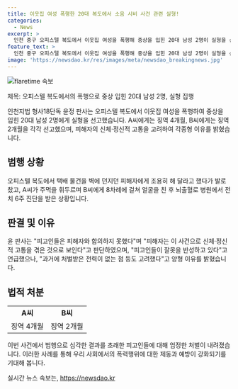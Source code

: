 ```yaml
---
title: 이웃집 여성 폭행한 20대 복도에서 소음 시비 사건 관련 실형!
categories:
  - News
excerpt: >
  인천 중구 오피스텔 복도에서 이웃집 여성을 폭행해 중상을 입힌 20대 남성 2명이 실형을 선고받았다. A씨는 징역 4개월, B씨는 징역 2개월을 선고받았다. 이들은 택배 물건을 벽에 던지는 등으로 시비가 붙은 후 폭행을 가했고, 피해자는 머리를 벽에 부딪혀 뇌출혈 등 중상을 입었다. 판사는 피해자의 고통을 고려했지만, 피고인들의 반성과 전력 등도 고려했다고 밝혔다.
feature_text: >
  인천 중구 오피스텔 복도에서 이웃집 여성을 폭행해 중상을 입힌 20대 남성 2명이 실형을 선고받았다. A씨는 징역 4개월, B씨는 징역 2개월을 선고받았다. 이들은 택배 물건을 벽에 던지는 등으로 시비가 붙은 후 폭행을 가했고, 피해자는 머리를 벽에 부딪혀 뇌출혈 등 중상을 입었다. 판사는 피해자의 고통을 고려했지만, 피고인들의 반성과 전력 등도 고려했다고 밝혔다.
image: 'https://newsdao.kr/res/images/meta/newsdao_breakingnews.jpg'
---
```


<p><img src="https://newsdao.kr/res/images/meta/newsdao_breakingnews.jpg" alt="flaretime 속보" /></p>

<p>제목: 오피스텔 복도에서의 폭행으로 중상 입힌 20대 남성 2명, 실형 집행</p>

<p>인천지법 형사18단독 윤정 판사는 오피스텔 복도에서 이웃집 여성을 폭행하여 중상을 입힌 20대 남성 2명에게 실형을 선고했습니다. A씨에게는 징역 4개월, B씨에게는 징역 2개월을 각각 선고했으며, 피해자의 신체·정신적 고통을 고려하여 각종형 이유를 밝혔습니다.</p>

<h2 data-ke-size="size26">범행 상황</h2>

<p data-ke-size="size16">오피스텔 복도에서 택배 물건을 벽에 던지던 피해자에게 조용히 해 달라고 했다가 발로 찼고, A씨가 주먹을 휘두르며 B씨에게 8차례에 걸쳐 얼굴을 친 후 뇌출혈로 병원에서 전치 6주 진단을 받은 상황입니다.</p>

<h2 data-ke-size="size26">판결 및 이유</h2>

<p data-ke-size="size16">윤 판사는 "피고인들은 피해자와 합의하지 못했다"며 "피해자는 이 사건으로 신체·정신적 고통을 겪은 것으로 보인다"고 판단하였으며, "피고인들이 잘못을 반성하고 있다"고 언급했으나, "과거에 처벌받은 전력이 없는 점 등도 고려했다"고 양형 이유를 밝혔습니다.</p>

<h2 data-ke-size="size26">법적 처분</h2>

<table>
  <tr>
    <td style="text-align: center; height: 17px;"><b>A씨</b></td>
    <td style="text-align: center; height: 17px;"><b>B씨</b></td>
  </tr>
  <tr>
    <td style="text-align: center; height: 17px;">징역 4개월</td>
    <td style="text-align: center; height: 17px;">징역 2개월</td>
  </tr>
</table>

<p>이번 사건에서 범행으로 심각한 결과를 초래한 피고인들에 대해 엄정한 처벌이 내려졌습니다. 이러한 사례를 통해 우리 사회에서의 폭력행위에 대한 제동과 예방이 강화되기를 기대해 봅니다.</p>
실시간 뉴스 속보는, <a href="https://newsdao.kr" rel="dofollow">https://newsdao.kr</a>


